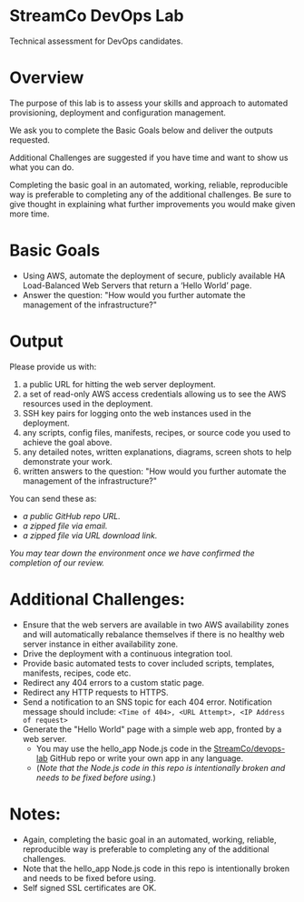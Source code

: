 StreamCo DevOps Lab
==========

Technical assessment for DevOps candidates.


Overview
==========

The purpose of this lab is to assess your skills and approach to automated provisioning, deployment and configuration management.

We ask you to complete the Basic Goals below and deliver the outputs requested.

Additional Challenges are suggested if you have time and want to show us what you can do.

Completing the basic goal in an automated, working, reliable, reproducible way is preferable to completing any of the additional challenges.  Be sure to give thought in explaining what further improvements you would make given more time.


Basic Goals
==========

* Using AWS, automate the deployment of secure, publicly available HA Load-Balanced Web Servers that return a ‘Hello World’ page.
* Answer the question: "How would you further automate the management of the infrastructure?"


Output
==========

Please provide us with:

1. a public URL for hitting the web server deployment.
2. a set of read-only AWS access credentials allowing us to see the AWS resources used in the deployment.
3. SSH key pairs for logging onto the web instances used in the deployment.
4. any scripts, config files, manifests, recipes, or source code you used to achieve the goal above.
5. any detailed notes, written explanations, diagrams, screen shots to help demonstrate your work.
6. written answers to the question: "How would you further automate the management of the infrastructure?"

You can send these as:

* *a public GitHub repo URL.*
* *a zipped file via email.*
* *a zipped file via URL download link.*

*You may tear down the environment once we have confirmed the completion of our review.*


Additional Challenges:
==========

* Ensure that the web servers are available in two AWS availability zones and will automatically rebalance themselves if there is no healthy web server instance in either availability zone.
* Drive the deployment with a continuous integration tool.
* Provide basic automated tests to cover included scripts, templates, manifests, recipes, code etc.
* Redirect any 404 errors to a custom static page.
* Redirect any HTTP requests to HTTPS.
* Send a notification to an SNS topic for each 404 error. Notification message should include: `<Time of 404>, <URL Attempt>, <IP Address of request>`
* Generate the "Hello World" page with a simple web app, fronted by a web server.
    * You may use the hello_app Node.js code in the [StreamCo/devops-lab](https://github.com/StreamCo/devops-lab) GitHub repo or write your own app in any language.
    * (*Note that the Node.js code in this repo is intentionally broken and needs to be fixed before using.*)


Notes:
==========

* Again, completing the basic goal in an automated, working, reliable, reproducible way is preferable to completing any of the additional challenges.
* Note that the hello_app Node.js code in this repo is intentionally broken and needs to be fixed before using.
* Self signed SSL certificates are OK.

